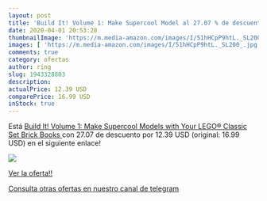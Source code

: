 ```yaml
---
layout: post
title: 'Build It! Volume 1: Make Supercool Model al 27.07 % de descuento'
date: 2020-04-01 20:53:28
thumbnailImage: 'https://m.media-amazon.com/images/I/51hHCpP9htL._SL200_.jpg'
images: [ 'https://m.media-amazon.com/images/I/51hHCpP9htL._SL200_.jpg' ]
comments: true
category: ofertas
author: ring
slug: 1943328803
description:
actualPrice: 12.39 USD
comparePrice: 16.99 USD
inStock: true
---
```


Está [Build It! Volume 1: Make Supercool Models with Your LEGO® Classic Set  Brick Books ](https://www.amazon.com/dp/1943328803/?tag=redken08-20) con 27.07 de descuento por 12.39 USD (original: 16.99 USD) en el siguiente enlace!

[![](https://m.media-amazon.com/images/I/51hHCpP9htL._SL200_.jpg)](https://www.amazon.com/dp/1943328803/?tag=redken08-20)

[Ver la oferta!!](https://www.amazon.com/dp/1943328803/?tag=redken08-20)

[Consulta otras ofertas en nuestro canal de telegram](https://t.me/s/ofertas25)
